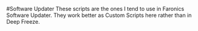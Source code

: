 #Software Updater
These scripts are the ones I tend to use in Faronics Software Updater. They work better as Custom Scripts here rather than in Deep Freeze.
